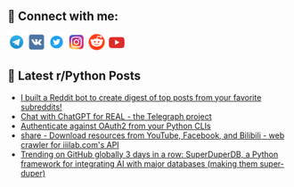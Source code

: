 ## 🔎 Connect with me:
[<img src="https://github.com/bullbesh/bullbesh/blob/main/images/Telegram.png" width="32" height="32" />](https://t.me/bullbesh)
[<img src="https://github.com/bullbesh/bullbesh/blob/main/images/VK.png" width="32" height="32" />](https://vk.com/bullbesh)
[<img src="https://github.com/bullbesh/bullbesh/blob/main/images/Twitter.png" width="32" height="32" />](https://twitter.com/bullbesh1)
[<img src="https://github.com/bullbesh/bullbesh/blob/main/images/Instagram.png" width="32" height="32" />](https://www.instagram.com/bullbesh)
[<img src="https://github.com/bullbesh/bullbesh/blob/main/images/Reddit.png" width="32" height="32" />](https://www.reddit.com/user/bullbesh)
[<img src="https://github.com/bullbesh/bullbesh/blob/main/images/YouTube.png" width="32" height="32" />](https://www.youtube.com/channel/UCtfjRs6uzgq5mfm8S06WTcg)

## 📕 Latest r/Python Posts
<!-- BLOG-POST-LIST:START -->
- [I built a Reddit bot to create digest of top posts from your favorite subreddits!](https://www.reddit.com/r/Python/comments/18eg9vt/i_built_a_reddit_bot_to_create_digest_of_top/)
- [Chat with ChatGPT for REAL - the Telegraph project](https://www.reddit.com/r/Python/comments/18eg4r2/chat_with_chatgpt_for_real_the_telegraph_project/)
- [Authenticate against OAuth2 from your Python CLIs](https://www.reddit.com/r/Python/comments/18efjwe/authenticate_against_oauth2_from_your_python_clis/)
- [share - Download resources from YouTube, Facebook, and Bilibili - web crawler for iiilab.com&#39;s API](https://www.reddit.com/r/Python/comments/18ef3qq/share_download_resources_from_youtube_facebook/)
- [Trending on GitHub globally 3 days in a row: SuperDuperDB, a Python framework for integrating AI with major databases &lpar;making them super-duper&rpar;](https://www.reddit.com/r/Python/comments/18ec2p7/trending_on_github_globally_3_days_in_a_row/)
<!-- BLOG-POST-LIST:END -->
